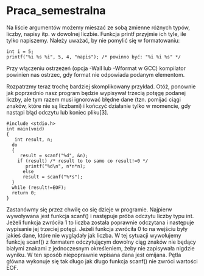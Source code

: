# Praca_semestralna

Na liście argumentów możemy mieszać ze sobą zmienne różnych typów, liczby, napisy itp. w dowolnej liczbie. Funkcja printf przyjmie ich tyle, ile tylko napiszemy. Należy uważać, by nie pomylić się w formatowaniu:

    int i = 5;
    printf("%i %s %i", 5, 4, "napis"); /* powinno być: "%i %i %s" */

Przy włączeniu ostrzeżeń (opcja -Wall lub -Wformat w GCC) kompilator powinien nas ostrzec, gdy format nie odpowiada podanym elementom.


Rozpatrzmy teraz trochę bardziej skomplikowany przykład. Otóż, ponownie jak poprzednio nasz program będzie wypisywał trzecią potęgę podanej liczby, ale tym razem musi ignorować błędne dane (tzn. pomijać ciągi znaków, które nie są liczbami) i kończyć działanie tylko w momencie, gdy nastąpi błąd odczytu lub koniec pliku[3].

    #include <stdio.h>
    int main(void)
    {
       int result, n;
      do 
      {
         result = scanf("%d", &n);
        if (result) /* result to to samo co result!=0 */
           printf("%d\n", n*n*n);
          else
          result = scanf("%*s");
      } 
      while (result!=EOF);
      return 0;
    }
 
Zastanówmy się przez chwilę co się dzieje w programie. Najpierw wywoływana jest funkcja scanf() i następuje próba odczytu liczby typu int. Jeżeli funkcja zwróciła 1 to liczba została poprawnie odczytana i następuje wypisanie jej trzeciej potęgi. Jeżeli funkcja zwróciła 0 to na wejściu były jakieś dane, które nie wyglądały jak liczba. W tej sytuacji wywołujemy funkcję scanf() z formatem odczytującym dowolny ciąg znaków nie będący białymi znakami z jednoczesnym określeniem, żeby nie zapisywała nigdzie wyniku. W ten sposób niepoprawnie wpisana dana jest omijana. Pętla główna wykonuje się tak długo jak długo funkcja scanf() nie zwróci wartości EOF.
